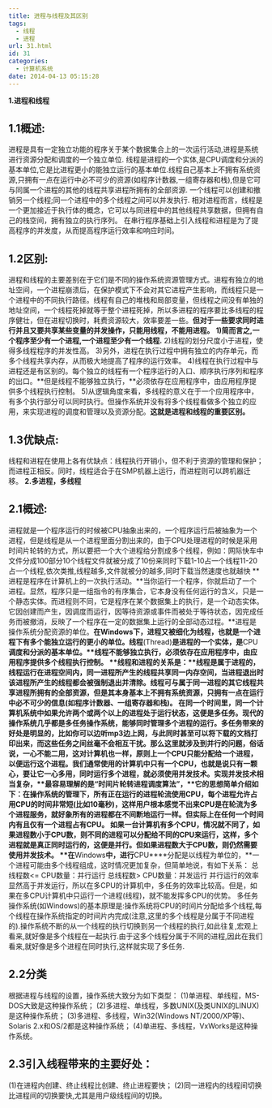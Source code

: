 ```yaml
---
title: 进程与线程及其区别
tags:
  - 线程
  - 进程
url: 31.html
id: 31
categories:
  - 计算机系统
date: 2014-04-13 05:15:28
---
```


**1.进程和线程**

1.1概述:
-------

进程是具有一定独立功能的程序关于某个数据集合上的一次运行活动,进程是系统进行资源分配和调度的一个独立单位. 线程是进程的一个实体,是CPU调度和分派的基本单位,它是比进程更小的能独立运行的基本单位.线程自己基本上不拥有系统资源,只拥有一点在运行中必不可少的资源(如程序计数器,一组寄存器和栈),但是它可与同属一个进程的其他的线程共享进程所拥有的全部资源. 一个线程可以创建和撤销另一个线程;同一个进程中的多个线程之间可以并发执行. 相对进程而言，线程是一个更加接近于执行体的概念，它可以与同进程中的其他线程共享数据，但拥有自己的栈空间，拥有独立的执行序列。 在串行程序基础上引入线程和进程是为了提高程序的并发度，从而提高程序运行效率和响应时间。

<!-- more -->

1.2区别:
-------

进程和线程的主要差别在于它们是不同的操作系统资源管理方式。进程有独立的地址空间，一个进程崩溃后，在保护模式下不会对其它进程产生影响，而线程只是一个进程中的不同执行路径。线程有自己的堆栈和局部变量，但线程之间没有单独的地址空间，一个线程死掉就等于整个进程死掉，所以多进程的程序要比多线程的程序健壮，但在进程切换时，耗费资源较大，效率要差一些。**但对于一些要求同时进行并且又要共享某些变量的并发操作，只能用线程，不能用进程。** **1)****简而言之****,****一个程序至少有一个进程****,****一个进程至少有一个线程****.** 2)线程的划分尺度小于进程，使得多线程程序的并发性高。 3)另外，进程在执行过程中拥有独立的内存单元，而多个线程共享内存，从而极大地提高了程序的运行效率。 4)线程在执行过程中与进程还是有区别的。每个独立的线程有一个程序运行的入口、顺序执行序列和程序的出口。**但是线程不能够独立执行，**必须依存在应用程序中，由应用程序提供多个线程执行控制。 5)从逻辑角度来看，多线程的意义在于一个应用程序中，有多个执行部分可以同时执行。但操作系统并没有将多个线程看做多个独立的应用，来实现进程的调度和管理以及资源分配。**这就是进程和线程的重要区别。**

1.3优缺点:
--------

线程和进程在使用上各有优缺点：线程执行开销小，但不利于资源的管理和保护；而进程正相反。同时，线程适合于在SMP机器上运行，而进程则可以跨机器迁移。 **2.多进程，多线程**

2.1概述:
-------

进程就是一个程序运行的时候被CPU抽象出来的，一个程序运行后被抽象为一个进程，但是线程是从一个进程里面分割出来的，由于CPU处理进程的时候是采用时间片轮转的方式，所以要把一个大个进程给分割成多个线程，例如：网际快车中文件分成100部分10个线程文件就被分成了10份来同时下载1-10占一个线程11-20占一个线程,依次类推,线程越多,文件就被分的越多,同时下载当然速度也就越快 **进程是程序在计算机上的一次执行活动。**当你运行一个程序，你就启动了一个进程。显然，程序只是一组指令的有序集合，它本身没有任何运行的含义，只是一个静态实体。而进程则不同，它是程序在某个数据集上的执行，是一个动态实体。它因创建而产生，因调度而运行，因等待资源或事件而被处于等待状态，因完成任务而被撤消，反映了一个程序在一定的数据集上运行的全部动态过程。**进程是操作系统分配资源的单位。**在Windows下，进程又被细化为线程，也就是一个进程下有多个能独立运行的更小的单位。**线程****(Thread)****是进程的一个实体，是****CPU****调度和分派的基本单位。**线程不能够独立执行，必须依存在应用程序中，由应用程序提供多个线程执行控制。 **线程和进程的关系是：**线程是属于进程的，线程运行在进程空间内，同一进程所产生的线程共享同一内存空间，当进程退出时该进程所产生的线程都会被强制退出并清除。线程可与属于同一进程的其它线程共享进程所拥有的全部资源，但是其本身基本上不拥有系统资源，只拥有一点在运行中必不可少的信息(如程序计数器、一组寄存器和栈)。 在同一个时间里，同一个计算机系统中如果允许两个或两个以上的进程处于运行状态，这便是多任务。现代的操作系统几乎都是多任务操作系统，能够同时管理多个进程的运行。多任务带来的好处是明显的，比如你可以边听mp3边上网，与此同时甚至可以将下载的文档打印出来，而这些任务之间丝毫不会相互干扰。那么这里就涉及到并行的问题，俗话说，一心不能二用，这对计算机也一样，原则上一个CPU只能分配给一个进程，以便运行这个进程。我们通常使用的计算机中只有一个CPU，也就是说只有一颗心，要让它一心多用，同时运行多个进程，就必须使用并发技术。实现并发技术相当复杂，**最容易理解的是“时间片轮转进程调度算法”，**它的思想简单介绍如下：在操作系统的管理下，所有正在运行的进程轮流使用CPU，每个进程允许占用CPU的时间非常短(比如10毫秒)，这样用户根本感觉不出来CPU是在轮流为多个进程服务，就好象所有的进程都在不间断地运行一样。但实际上在任何一个时间内有且仅有一个进程占有CPU。 如果一台计算机有多个CPU，情况就不同了，如果进程数小于CPU数，则不同的进程可以分配给不同的CPU来运行，这样，多个进程就是真正同时运行的，这便是并行。但如果进程数大于CPU数，则仍然需要使用并发技术。 **在****Windows****中，进行****CPU****分配是以线程为单位的，**一个进程可能由多个线程组成，这时情况更加复杂，但简单地说，有如下关系： 总线程数<= CPU数量：并行运行 总线程数\> CPU数量：并发运行 并行运行的效率显然高于并发运行，所以在多CPU的计算机中，多任务的效率比较高。但是，如果在多CPU计算机中只运行一个进程(线程)，就不能发挥多CPU的优势。 多任务操作系统(如Windows)的基本原理是:操作系统将CPU的时间片分配给多个线程,每个线程在操作系统指定的时间片内完成(注意,这里的多个线程是分属于不同进程的).操作系统不断的从一个线程的执行切换到另一个线程的执行,如此往复,宏观上看来,就好像是多个线程在一起执行.由于这多个线程分属于不同的进程,因此在我们看来,就好像是多个进程在同时执行,这样就实现了多任务.

2.2分类
-------

根据进程与线程的设置，操作系统大致分为如下类型： (1)单进程、单线程，MS-DOS大致是这种操作系统； (2)多进程、单线程，多数UNIX(及类UNIX的LINUX)是这种操作系统； (3)多进程、多线程，Win32(Windows NT/2000/XP等)、Solaris 2.x和OS/2都是这种操作系统； (4)单进程、多线程，VxWorks是这种操作系统。

2.3引入线程带来的主要好处：
----------------

(1)在进程内创建、终止线程比创建、终止进程要快； (2)同一进程内的线程间切换比进程间的切换要快,尤其是用户级线程间的切换。